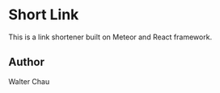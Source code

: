 # Short Link

This is a link shortener built on Meteor and React framework.

## Author

Walter Chau
